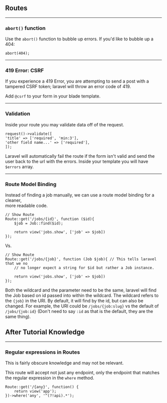 ## Routes

---
### `abort()` function
Use the `abort()` function to bubble up errors.
If you'd like to bubble up a 404:
```injectablephp
abort(404);
```

---
### 419 Error: CSRF
If you experience a 419 Error, you are attempting to send a post
with a tampered CSRF token; laravel will throw an error code of 419.

Add `@csrf` to your form in your blade template.

---
### Validation
Inside your route you may validate data off of the request.
```injectablephp
request()->validate([
'title' => ['required', 'min:3'],
'other field name...' => ['required'],
]);
```
Laravel will automatically fail the route if the form isn't valid and send the 
user back to the url with the errors.
Inside your template you will have `$errors` array.

---
### Route Model Binding
Instead of finding a job manually, we can use a route model binding for a cleaner,  
more readable code.

```injectablephp
// Show Route
Route::get('/jobs/{id}', function ($id){
    $job = Job::find($id);
    
    return view('jobs.show', ['job' => $job])
});
```

Vs.

```injectablephp
// Show Route
Route::get('/jobs/{job}', function (Job $job){ // This tells laravel that we no 
    // no longer expect a string for $id but rather a Job instance.
    
    return view('jobs.show', ['job' => $job])
});
```

Both the wildcard and the parameter need to be the same, laravel will find the Job
based on id passed into within the wildcard. 
The wildcard refers to the `{job}` in the URI.
By default, it will find by the id, but can also be changed. 
For example, the URI could be `/jobs/{job:slug}` vs the default of `/jobs/{job:id}`
(Don't need to say `:id` as that is the default, they are the same thing).


## After Tutorial Knowledge
--------------------------------------------------------------------------------

### Regular expressions in Routes
This is fairly obscure knowledge and may not be relevant.

This route will accept not just any endpoint, only the endpoint that matches the 
regular expression in the `where` method.
```injectablephp
Route::get('/{any}', function() {
    return view('app');
})->where('any', '^(?!api).*');
```